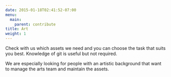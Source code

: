 ```yaml
---
date: 2015-01-18T02:41:52-07:00
menu:
  main:
    parent: contribute
title: Art
weight: 1
---
```


Check with us which assets we need and you can choose the task that suits you best.
Knowledge of git is useful but not required.

We are especially looking for people with an artistic background that want to manage
the arts team and maintain the assets.
